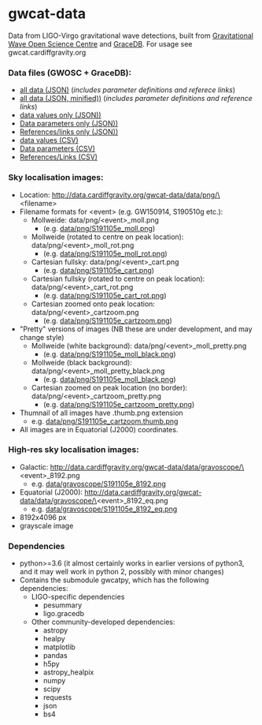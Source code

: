 # gwcat-data
Data from LIGO-Virgo gravitational wave detections, built from [Gravitational Wave Open Science Centre](https://www.gw-openscience.org/) and [GraceDB](https://gracedb.ligo.org/latest/). For usage see gwcat.cardiffgravity.org

### Data files (GWOSC + GraceDB):
 * [all data (JSON)](docs/data/gwosc_gracedb.json) (_includes parameter definitions and referece links_)
 * [all data (JSON, minified))](docs/data/gwosc_gracedb.min.json) (_includes parameter definitions and reference links_)
 * [data values only (JSON))](docs/data/data.json)
 * [Data parameters only (JSON))](docs/data/parameters.json)
 * [References/links only (JSON))](docs/data/links.json)
 * [data values (CSV)](docs/data/gwosc_gracedb.csv)
 * [Data parameters (CSV)](docs/data/parameters.csv)
 * [References/Links (CSV)](docs/data/links.csv)

### Sky localisation images:
 * Location: http://data.cardiffgravity.org/gwcat-data/data/png/\<filename\>
 * Filename formats for \<event\> (e.g. GW150914, S190510g etc.):
    * Mollweide: data/png/\<event\>_moll.png
        * (e.g. [data/png/S191105e_moll.png](data/png/S191105e_moll.png))
    * Mollweide (rotated to centre on peak location): data/png/\<event\>_moll_rot.png
        * (e.g. [data/png/S191105e_moll_rot.png](data/png/S191105e_moll_rot.png))
    * Cartesian fullsky: data/png/\<event\>_cart.png
        * (e.g. [data/png/S191105e_cart.png](data/png/S191105e_cart.png))
    * Cartesian fullsky (rotated to centre on peak location): data/png/\<event\>_cart_rot.png
        * (e.g. [data/png/S191105e_cart_rot.png](data/png/S191105e_cart_rot.png))
    * Cartesian zoomed onto peak location: data/png/\<event\>_cartzoom.png
        * (e.g. [data/png/S191105e_cartzoom.png](data/png/S191105e_cartzoom.png))
 * "Pretty" versions of images (NB these are under development, and may change style)
    * Mollweide (white background): data/png/\<event\>_moll_pretty.png
        * (e.g. [data/png/S191105e_moll_black.png](data/png/S191105e_moll_pretty.png))
    * Mollweide (black background): data/png/\<event\>_moll_pretty_black.png
        * (e.g. [data/png/S191105e_moll_black.png](data/png/S191105e_moll_pretty_black.png))
    * Cartesian zoomed on peak location (no border): data/png/\<event\>_cartzoom_pretty.png
        * (e.g. [data/png/S191105e_cartzoom_pretty.png](data/png/S191105e_cartzoom_pretty.png))
 * Thumnail of all images have .thumb.png extension
    * e.g. [data/png/S191105e_cartzoom.thumb.png](data/png/S191105e_cartzoom.thumb.png)
 * All images are in Equatorial (J2000) coordinates.

 
 
### High-res sky localisation images:
 * Galactic: http://data.cardiffgravity.org/gwcat-data/data/gravoscope/\<event\>_8192.png
   * e.g. [data/gravoscope/S191105e_8192.png](data/gravoscope/S191105e_8192.png)
 * Equatorial (J2000): http://data.cardiffgravity.org/gwcat-data/data/gravoscope/\<event\>_8192_eq.png
   * e.g. [data/gravoscope/S191105e_8192_eq.png](data/gravoscope/S191105e_8192_eq.png)
 * 8192x4096 px
 * grayscale image

### Dependencies
 * python>=3.6 (it almost certainly works in earlier versions of python3, and it may well work in python 2, possibly with minor changes)
 * Contains the submodule gwcatpy, which has the following dependencies:
    * LIGO-specific dependencies
      * pesummary
      * ligo.gracedb
    * Other community-developed dependencies:
      * astropy
      * healpy
      * matplotlib
      * pandas
      * h5py
      * astropy_healpix
      * numpy
      * scipy
      * requests
      * json
      * bs4
